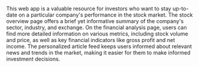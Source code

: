 
This web app is a valuable resource for investors who want to stay up-to-date on a particular company's performance in the stock market. The stock overview page offers a brief yet informative summary of the company's sector, industry, and exchange. On the financial analysis page, users can find more detailed information on various metrics, including stock volume and price, as well as key financial indicators like gross profit and net income. The personalized article feed keeps users informed about relevant news and trends in the market, making it easier for them to make informed investment decisions.
